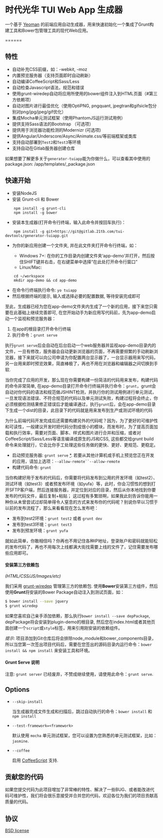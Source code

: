 # 时代光华 TUI Web App 生成器

一个基于 [Yeoman](http://yeoman.io) 的前端应用自动生成器，用来快速初始化一个集成了Grunt构建工具和Bower包管理工具的现代Web应用。

======

## 特性

* 自动补充CSS前缀，如：-webkit, -moz
* 内置预览服务器（支持页面即时自动刷新）
* 自动编译CoffeeScript和Sass/Less
* 自动检查Javascript语法，规范和错误
* 使用grunt-wiredep自动将应用所使用的bower组件注入到HTML页面（#第三方依赖项）
* 自动对图片进行最佳优化（使用OptiPNG, pngquant, jpegtran和gifsicle包分别对png/jpg/jpeg/gif优化）
* 集成Mocha单元测试框架（使用PhantomJS运行测试用例）
* 提供支持Sass语法的Bootstrap （可选项）
* 提供用于浏览器功能检测的Modernizr (可选项)
* 提供Angular/Underscore/Async/Animate.css/等前端框架或类库
* 支持自动部署到`Test2`和`Test3`等环境
* 支持自动在Gitlab服务器创建仓库

如果想要了解更多关于`generator-tuiapp`能为你做什么，可以查看其中使用的package.json: /app/templates/_package.json


## 快速开始

- 安装NodeJS
- 安装 Grunt-cli 和 Bower
```
    npm install -g grunt-cli
    npm install -g bower
```
- 安装本生成器(打开命令行终端，输入此命令并按回车执行)：

```
    npm install -g git+https://git@gitlab.21tb.com/tui-devtools/generator-tuiapp.git
```

- 为你的新应用创建一个文件夹, 并在此文件夹打开命令行终端，如：

  - Windows 7+: 在你的工作目录内创建文件夹‘app-demo’并打开，然后按住SHIFT键并右击，在右键菜单中选择“在此处打开命令行窗口”
  - Linux/Mac:

```
    cd ~/workspace
    mkdir app-demo && cd app-demo
```
- 在命令行终端执行命令: `yo tuiapp`
- 然后根据终端的提示, 输入或选择必要的配置数据, 等待安装完成即可

至此，生成器已经为您在app-demo文件夹内生成了一个新的应用，接下来您只需要在此基础上继续完善即可, 在您开始动手为新应用写代码前，先为app-demo启动一个监视和预览服务器：

1. 在app的根目录打开命令行终端
2. 执行命令：`grunt serve`

执行`grunt serve`后会自动在后台启动一个web服务器并监视app-demo目录内的文件，一旦有修改，服务器会自动更新浏览器的页面，不再需要频繁的手动刷新浏览器，接下来就可以向公司申请为你配置两台显示器了，一台显示器用来写代码，另一台用来即时预览效果，简直棒极了，再也不用在浏览器和编辑器之间切换到手软.

当你完成了应用的开发，那么现在你需要构建一份简洁的代码用来发布，构建代码的命令非常简单, 在app-demo目录打开命令行终端并执行命令：`grunt`，grunt会自动对你代码的语法和规范做JSHINT检测，并执行你的测试用例进行单元测试，一旦发现语法错误、不符合规范的代码以及单元测试失败，构建过程将会终止，你必须根据检测结果修正错误后才能编译通过，执行`grunt`后，会在app-demo目录下生成一个dist的目录，此目录下的代码就是用来发布到生产或测试环境的代码

为什么前端代码开发完成后还需要构建另外的代码呢？因为，为了更好的可维护性和可读性，一般建议开发时把代码分割成很小的模块，而发布时，为了提高页面加载和执行效率，需要对页面、脚本、样式和图片进行合并和压缩，或者对CoffeeScript/Sass/Less等语言编译成原生的JS和CSS, 这些都交给grunt build命令来处理就行，它会比你手工处理这些任务做的更快、更好、更规范、更稳定。

- 启动预览服务器: `grunt serve` [\*](#grunt-serve-note). 若要从其他计算机或手机上预览您正在开发的应用，请加上选项：`--allow-remote``--allow-remote`
- 构建代码命令: `grunt`

当你构建好用于发布的代码后，你需要将代码发布到公用的开发环境（如test2）、测试环境（如test3）或者预发布环境（如yufa）等，此时，你会习惯性的想到打开SFTP客户端，然后连接服务器，并定位到对应的目录，然后从你本地找到你要发布的代码文件，最后复制+粘贴； 这过程有多繁琐啊，如果我此刻告诉你能用一种你从未曾尝试过却简单得令人窒息的方式来发布你的代码呢？别说你早以习惯于以前的发布流程了，那么来看看现在怎么发布吧：

- 发布到test2环境：`grunt test2` 或者 `grunt dev`
- 发布到test3环境：`grunt test3`
- 发布到预发环境：`grunt yufa`

就如此简单，你敢相信吗？你再也不用记住各种IP地址，登录账户和密码就能轻松的发布代码了，再也不用每次上线都满大街找需要上线的文件了，记住需要发布哪些应用即可。


#### 安装第三方依赖包

*(HTML/CSS/JS/Images/etc)*

我们采用 [grunt-wiredep](https://github.com/stephenplusplus/grunt-wiredep) 管理第三方的依赖包. 使用**Bower**安装第三方组件，然后使用**Grunt**将安装的Bower Package自动注入到测试页面，如：

```sh
$ bower install --save jquery
$ grunt wiredep
```

如果您喜欢自己亲手添加依赖，那么执行`bower install --save depPackage`, depPackage将会安装到plugin-demo的根目录, 然后您在index.html或者其他页面创建一个`script`或`style`标签，用来引用刚安装的依赖组件。

*提示*: 项目添加到Git仓库后将会排除node_module和bower_components目录，所以当您第一次签出项目代码后，需要在您签出的源码目录内运行命令：`bower install && npm install` 来安装工具和环境。


#### Grunt Serve 说明

注意: `grunt server` 已经废弃，不赞成继续使用，请使用此命令：`grunt serve`.


## Options

* `--skip-install`

  当生成器完成文件生成和扫描后，跳过自动执行的命令：`bower install` 和 `npm install`

* `--test-framework=<framework>`

  默认使用 `mocha` 单元测试框架，您可以设置为您熟悉的单元测试框架，比如：`jasmine`.

* `--coffee`

  启用 [CoffeeScript](http://coffeescript.org/) 支持.


## 贡献您的代码

如果您提交代码为此项目增加了非常棒的特性、解决了一些BUG、或者能改进代码可维护性，我们将会很乐意接受并合并您的代码，欢迎各位为我们的项目贡献高质量的代码。

## 协议

[BSD license](http://opensource.org/licenses/bsd-license.php)
